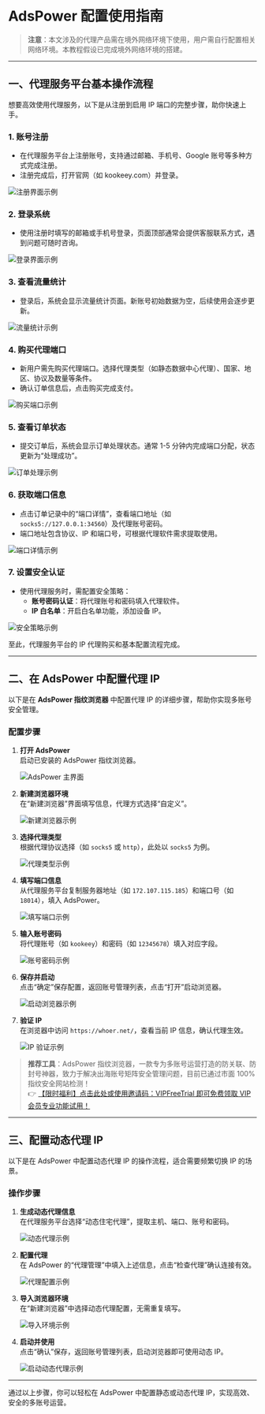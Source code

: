 # AdsPower 配置使用指南

> **注意**：本文涉及的代理产品需在境外网络环境下使用，用户需自行配置相关网络环境。本教程假设已完成境外网络环境的搭建。

---

## 一、代理服务平台基本操作流程

想要高效使用代理服务，以下是从注册到启用 IP 端口的完整步骤，助你快速上手。

### 1. 账号注册
- 在代理服务平台上注册账号，支持通过邮箱、手机号、Google 账号等多种方式完成注册。
- 注册完成后，打开官网（如 kookeey.com）并登录。

![注册界面示例](https://198301.xyz/img/7943020444438.webp)

### 2. 登录系统
- 使用注册时填写的邮箱或手机号登录，页面顶部通常会提供客服联系方式，遇到问题可随时咨询。

![登录界面示例](https://198301.xyz/img/5374069270.webp)

### 3. 查看流量统计
- 登录后，系统会显示流量统计页面。新账号初始数据为空，后续使用会逐步更新。

![流量统计示例](https://198301.xyz/img/38023136880.webp)

### 4. 购买代理端口
- 新用户需先购买代理端口。选择代理类型（如静态数据中心代理）、国家、地区、协议及数量等条件。
- 确认订单信息后，点击购买完成支付。

![购买端口示例](https://198301.xyz/img/8332139722492256.webp)

### 5. 查看订单状态
- 提交订单后，系统会显示订单处理状态。通常 1-5 分钟内完成端口分配，状态更新为“处理成功”。

![订单处理示例](https://198301.xyz/img/06580476209030.webp)

### 6. 获取端口信息
- 点击订单记录中的“端口详情”，查看端口地址（如 `socks5://127.0.0.1:34560`）及代理账号密码。
- 端口地址包含协议、IP 和端口号，可根据代理软件需求提取使用。

![端口详情示例](https://198301.xyz/img/58272571851571.webp)

### 7. 设置安全认证
- 使用代理服务时，需配置安全策略：
  - **账号密码认证**：将代理账号和密码填入代理软件。
  - **IP 白名单**：开启白名单功能，添加设备 IP。

![安全策略示例](https://198301.xyz/img/5202677803546288.webp)

至此，代理服务平台的 IP 代理购买和基本配置流程完成。

---

## 二、在 AdsPower 中配置代理 IP

以下是在 **AdsPower 指纹浏览器** 中配置代理 IP 的详细步骤，帮助你实现多账号安全管理。

### 配置步骤
1. **打开 AdsPower**  
   启动已安装的 AdsPower 指纹浏览器。

   ![AdsPower 主界面](https://198301.xyz/img/91406968672426.webp)

2. **新建浏览器环境**  
   在“新建浏览器”界面填写信息，代理方式选择“自定义”。

   ![新建浏览器示例](https://198301.xyz/img/89518053614.webp)

3. **选择代理类型**  
   根据代理协议选择（如 `socks5` 或 `http`），此处以 `socks5` 为例。

   ![代理类型示例](https://198301.xyz/img/179709411460128.webp)

4. **填写端口信息**  
   从代理服务平台复制服务器地址（如 `172.107.115.185`）和端口号（如 `18014`），填入 AdsPower。

   ![填写端口示例](https://198301.xyz/img/81865713762.webp)

5. **输入账号密码**  
   将代理账号（如 `kookeey`）和密码（如 `12345678`）填入对应字段。

   ![账号密码示例](https://198301.xyz/img/849804046099.webp)

6. **保存并启动**  
   点击“确定”保存配置，返回账号管理列表，点击“打开”启动浏览器。

   ![启动浏览器示例](https://198301.xyz/img/30768500.webp)

7. **验证 IP**  
   在浏览器中访问 `https://whoer.net/`，查看当前 IP 信息，确认代理生效。

   ![IP 验证示例](https://198301.xyz/img/440134293.webp)

> **推荐工具**：AdsPower 指纹浏览器，一款专为多账号运营打造的防关联、防封号神器，致力于解决出海账号矩阵安全管理问题，目前已通过市面 100% 指纹安全网站检测！  
> 👉 [【限时福利】点击此处或使用邀请码：VIPFreeTrial 即可免费领取 VIP 会员专业功能试用！](https://bit.ly/adspower_free)

---

## 三、配置动态代理 IP

以下是在 AdsPower 中配置动态代理 IP 的操作流程，适合需要频繁切换 IP 的场景。

### 操作步骤
1. **生成动态代理信息**  
   在代理服务平台选择“动态住宅代理”，提取主机、端口、账号和密码。

   ![动态代理示例](https://198301.xyz/img/712262492839629.webp)

2. **配置代理**  
   在 AdsPower 的“代理管理”中填入上述信息，点击“检查代理”确认连接有效。

   ![代理配置示例](https://198301.xyz/img/26736718.webp)

3. **导入浏览器环境**  
   在“新建浏览器”中选择动态代理配置，无需重复填写。

   ![导入环境示例](https://198301.xyz/img/8091111841620.webp)

4. **启动并使用**  
   点击“确认”保存，返回账号管理列表，启动浏览器即可使用动态 IP。

   ![启动动态代理示例](https://198301.xyz/img/251268733460758.webp)

---

通过以上步骤，你可以轻松在 AdsPower 中配置静态或动态代理 IP，实现高效、安全的多账号运营。